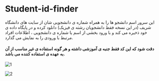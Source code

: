 # Student-id-finder
این سرور اسم دانشجو ها را به همراه شماره ی دانشجویی شان از سایت های دانشگاه شریف (در این نسخه فقط دانشجویان رشته ی فیزیک) دانلود کرده و در پایگاه داده ی خود ذخیره می کند و با ورود بخشی از اسم یا شماره ی دانشجویی ، اطلاعات افراد مرتبط با ورودی را به نمایش می گذارد.


#### دقت شود که این کد فقط جنبه ی آموزشی داشته و هر گونه استفاده ی غیر مناسب از آن به عهده ی استفاده کننده می باشد.

![1](https://user-images.githubusercontent.com/80483621/179144958-b04c0daa-2a4e-45e0-9ea3-7ba1e84a8f9f.png)

![2](https://user-images.githubusercontent.com/80483621/179145322-f15b3583-ffef-451e-801f-15e49194d515.png)
